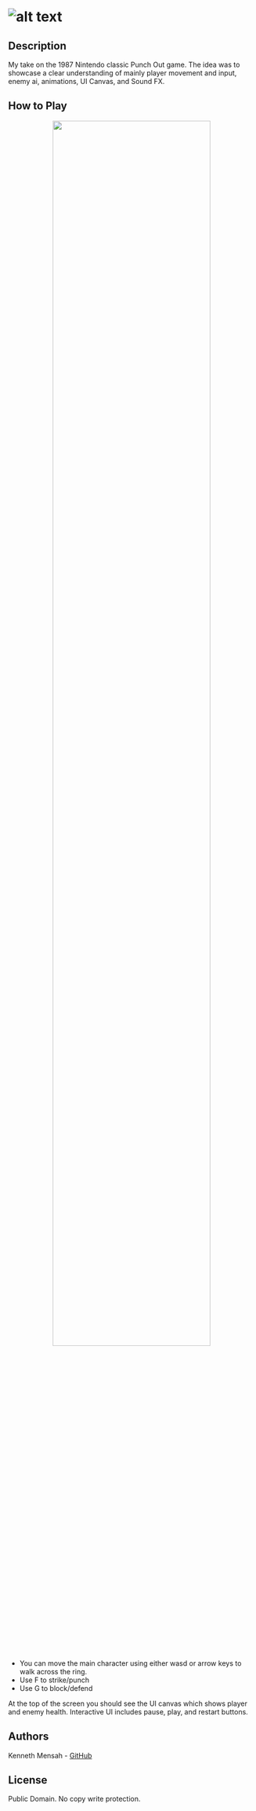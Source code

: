 # ![alt text](https://www.mobygames.com/images/covers/l/207204-mike-tyson-s-punch-out-nes-front-cover.png)

## Description
My take on the 1987 Nintendo classic Punch Out game. The idea was to showcase a clear understanding of mainly player movement and input, enemy ai, animations, UI Canvas, and Sound FX.



## How to Play

<p align="center">
<img src="https://giphy.com/gifs/animation-loop-3o7aCTfyhYawdOXcFWf" width="80%"></p>

- You can move the  main character using either wasd or arrow keys to walk across the ring.
- Use F to strike/punch
- Use G to block/defend

At the top of the screen you should see the UI canvas which shows player and enemy health. Interactive UI includes pause, play, and restart buttons.

## Authors
 Kenneth Mensah - [GitHub](https://github.com/Ken-Mens)
 
## License
Public Domain. No copy write protection.
